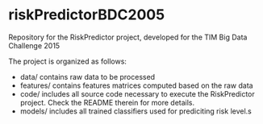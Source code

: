 # riskPredictorBDC2005
Repository for the RiskPredictor project, developed for the TIM Big Data Challenge 2015

The project is organized as follows:
- data/ contains raw data to be processed
- features/ contains features matrices computed based on the raw data
- code/ includes all source code necessary to execute the RiskPredictor project. Check the README therein for more details.
- models/ includes all trained classifiers used for prediciting risk level.s
